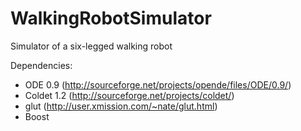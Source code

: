 WalkingRobotSimulator
=====================

Simulator of a six-legged walking robot

Dependencies: 
- ODE 0.9 (http://sourceforge.net/projects/opende/files/ODE/0.9/)
- Coldet 1.2 (http://sourceforge.net/projects/coldet/)
- glut (http://user.xmission.com/~nate/glut.html)
- Boost
